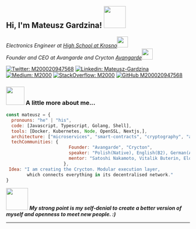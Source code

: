 <h2> Hi, I'm Mateusz Gardzina! <img src="https://media.giphy.com/media/cLGu3Icy4OImKOJpai/giphy.gif" width="60"></h2>
<p><em>Electronics Engineer at <a href="https://elektryk.krosno.pl">High School at Krosno</a><img src="https://media.giphy.com/media/fYSnHlufseco8Fh93Z/giphy.gif" width="30"></br>Founder and CEO at Avangarde and Crycton <a href="">Avangarde</a><img src="https://media.giphy.com/media/zjMvuV50QM9SzRz4Re/giphy.gif" width="30"> 
</em></p>

[![Twitter: M200020947568](https://img.shields.io/twitter/follow/M200020947568?style=social)](https://twitter.com/M200020947568)
[![Linkedin: Mateusz-Gardzina](https://img.shields.io/badge/-Mateusz-blue?style=flat-square&logo=Linkedin&logoColor=white&style=social&link=https://www.linkedin.com/in/mateusz-gardzina/)](https://www.linkedin.com/in/mateusz-gardzina-4aa547246/)
[![Medium: M2000](https://img.shields.io/badge/-M2000-black?style=flat-square&logo=Medium&LogoColor=white&link=https://www.https://medium.com/@m2000/)](https://medium.com/@m2000)
[![StackOverflow: M2000](https://img.shields.io/badge/-M2000-white?style=flat-square&logo=StackOverflow&LogoColor=orange&link=https://www.https://stackoverflow.com/users/20818394/m200020947568)](https://stackoverflow.com/users/20818394/m200020947568)
[![GitHub M200020947568](https://img.shields.io/github/followers/M200020947568?label=follow&style=social)](https://github.com/M200020947568)


### <img src="https://media.giphy.com/media/PzTGOjwfK6whi/giphy.gif" width="50"> A little more about me... 

```javascript
const mateusz = {
  pronouns: "he" | "his",
  code: [Javascript, Typescript, Golang, Shell],
  tools: [Docker, Kubernetes, Node, OpenSSL, Nextjs,],
  architecture: ["microservices", "smart-contracts", "cryptography", "algorithms"],
  techCommunities: {
                        Founder: "Avangarde", "Crycton",
                        speaker: "Polish(Native), English(B2), German(A2/B1)",
                        mentor: "Satoshi Nakamoto, Vitalik Buterin, Elon Musk"
                      },
 Idea: "I am creating the Crycton. Modular execution layer, 
        which connects everything in its decentralised network."
}
```

<img src="https://media.giphy.com/media/LnQjpWaON8nhr21vNW/giphy.gif" width="60"> <em><b>My strong point <b> is my self-denial to create a better version of myself and 
openness to meet new people.</b> :)</em>

---
